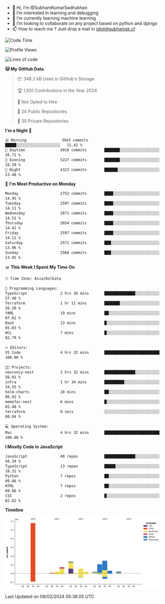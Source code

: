 - 👋 Hi, I’m @SubhamKumarSadhukhan
- 👀 I’m interested in learning and debugging
- 🌱 I’m currently learning machine learning
- 💞️ I’m looking to collaborate on any project based on python and django
- 📫 How to reach me ?
      Just drop a mail in idiot@subhamsk.cf

<!---
SubhamKumarSadhukhan/SubhamKumarSadhukhan is a ✨ special ✨ repository because its `README.md` (this file) appears on your GitHub profile.
You can click the Preview link to take a look at your changes.
--->


<!--START_SECTION:waka-->
![Code Time](http://img.shields.io/badge/Code%20Time-1%2C926%20hrs%208%20mins-blue)

![Profile Views](http://img.shields.io/badge/Profile%20Views-0-blue)

![Lines of code](https://img.shields.io/badge/From%20Hello%20World%20I%27ve%20Written-2.4%20million%20lines%20of%20code-blue)

**🐱 My GitHub Data** 

> 📦 348.2 kB Used in GitHub's Storage 
 > 
> 🏆 1,931 Contributions in the Year 2024
 > 
> 🚫 Not Opted to Hire
 > 
> 📜 24 Public Repositories 
 > 
> 🔑 35 Private Repositories 
 > 
**I'm a Night 🦉** 

```text
🌞 Morning                3943 commits        █████░░░░░░░░░░░░░░░░░░░░   21.42 % 
🌆 Daytime                4918 commits        ███████░░░░░░░░░░░░░░░░░░   26.71 % 
🌃 Evening                5227 commits        ███████░░░░░░░░░░░░░░░░░░   28.39 % 
🌙 Night                  4323 commits        ██████░░░░░░░░░░░░░░░░░░░   23.48 % 
```
📅 **I'm Most Productive on Monday** 

```text
Monday                   2753 commits        ████░░░░░░░░░░░░░░░░░░░░░   14.95 % 
Tuesday                  2597 commits        ████░░░░░░░░░░░░░░░░░░░░░   14.11 % 
Wednesday                2671 commits        ████░░░░░░░░░░░░░░░░░░░░░   14.51 % 
Thursday                 2654 commits        ████░░░░░░░░░░░░░░░░░░░░░   14.42 % 
Friday                   2597 commits        ████░░░░░░░░░░░░░░░░░░░░░   14.11 % 
Saturday                 2571 commits        ███░░░░░░░░░░░░░░░░░░░░░░   13.96 % 
Sunday                   2568 commits        ███░░░░░░░░░░░░░░░░░░░░░░   13.95 % 
```


📊 **This Week I Spent My Time On** 

```text
🕑︎ Time Zone: Asia/Kolkata

💬 Programming Languages: 
TypeScript               2 hrs 36 mins       ██████████████░░░░░░░░░░░   57.40 % 
Terraform                1 hr 11 mins        ███████░░░░░░░░░░░░░░░░░░   26.20 % 
YAML                     19 mins             ██░░░░░░░░░░░░░░░░░░░░░░░   07.02 % 
Bash                     13 mins             █░░░░░░░░░░░░░░░░░░░░░░░░   05.03 % 
HCL                      7 mins              █░░░░░░░░░░░░░░░░░░░░░░░░   02.79 % 

🔥 Editors: 
VS Code                  4 hrs 32 mins       █████████████████████████   100.00 % 

🐱‍💻 Projects: 
neuroncy-nest            2 hrs 32 mins       ██████████████░░░░░░░░░░░   56.01 % 
infra                    1 hr 34 mins        █████████░░░░░░░░░░░░░░░░   34.55 % 
helm-charts              18 mins             ██░░░░░░░░░░░░░░░░░░░░░░░   06.92 % 
memofac-nest             6 mins              █░░░░░░░░░░░░░░░░░░░░░░░░   02.48 % 
terraform                0 secs              ░░░░░░░░░░░░░░░░░░░░░░░░░   00.04 % 

💻 Operating System: 
Mac                      4 hrs 32 mins       █████████████████████████   100.00 % 
```

**I Mostly Code in JavaScript** 

```text
JavaScript               40 repos            ██████████████░░░░░░░░░░░   56.34 % 
TypeScript               13 repos            █████░░░░░░░░░░░░░░░░░░░░   18.31 % 
Python                   7 repos             ██░░░░░░░░░░░░░░░░░░░░░░░   09.86 % 
HTML                     7 repos             ██░░░░░░░░░░░░░░░░░░░░░░░   09.86 % 
CSS                      2 repos             █░░░░░░░░░░░░░░░░░░░░░░░░   02.82 % 
```



**Timeline**

![Lines of Code chart](https://raw.githubusercontent.com/SubhamKumarSadhukhan/SubhamKumarSadhukhan/main/assets/bar_graph.png)


 Last Updated on 09/02/2024 05:36:05 UTC
<!--END_SECTION:waka-->
